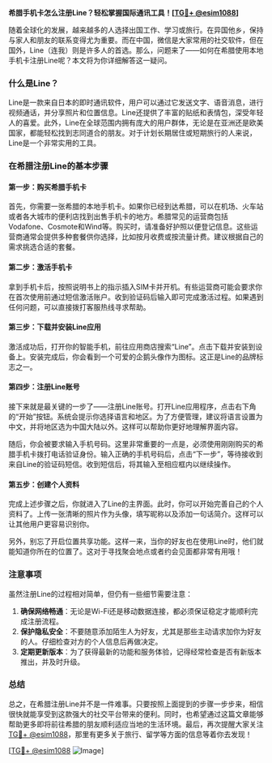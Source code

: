**希腊手机卡怎么注册Line？轻松掌握国际通讯工具！[[TG💪+ @esim1088](https://t.me/s/esim1088)]**

随着全球化的发展，越来越多的人选择出国工作、学习或旅行。在异国他乡，保持与家人和朋友的联系变得尤为重要。而在中国，微信是大家常用的社交软件，但在国外，Line（连我）则是许多人的首选。那么，问题来了——如何在希腊使用本地手机卡注册Line呢？本文将为你详细解答这一疑问。

### 什么是Line？

Line是一款来自日本的即时通讯软件，用户可以通过它发送文字、语音消息，进行视频通话，并分享照片和位置信息。Line还提供了丰富的贴纸和表情包，深受年轻人的喜爱。此外，Line在全球范围内拥有庞大的用户群体，无论是在亚洲还是欧美国家，都能轻松找到志同道合的朋友。对于计划长期居住或短期旅行的人来说，Line是一个非常实用的工具。

### 在希腊注册Line的基本步骤

#### 第一步：购买希腊手机卡

首先，你需要一张希腊的本地手机卡。如果你已经到达希腊，可以在机场、火车站或者各大城市的便利店找到出售手机卡的地方。希腊常见的运营商包括Vodafone、Cosmote和Wind等。购买时，请准备好护照以便登记信息。这些运营商通常会提供多种套餐供你选择，比如按月收费或按流量计费。建议根据自己的需求挑选合适的套餐。

#### 第二步：激活手机卡

拿到手机卡后，按照说明书上的指示插入SIM卡并开机。有些运营商可能会要求你在首次使用前通过短信激活账户。收到验证码后输入即可完成激活过程。如果遇到任何问题，可以直接拨打客服热线寻求帮助。

#### 第三步：下载并安装Line应用

激活成功后，打开你的智能手机，前往应用商店搜索“Line”。点击下载并安装到设备上。安装完成后，你会看到一个可爱的企鹅头像作为图标。这正是Line的品牌标志之一。

#### 第四步：注册Line账号

接下来就是最关键的一步了——注册Line账号。打开Line应用程序，点击右下角的“开始”按钮。系统会提示你选择语言和地区。为了方便管理，建议将语言设置为中文，并将地区选为中国大陆以外。这样可以帮助你更好地理解界面内容。

随后，你会被要求输入手机号码。这里非常重要的一点是，必须使用刚刚购买的希腊手机卡拨打电话验证身份。输入正确的手机号码后，点击“下一步”，等待接收到来自Line的验证码短信。收到短信后，将其输入至相应框内以继续操作。

#### 第五步：创建个人资料

完成上述步骤之后，你就进入了Line的主界面。此时，你可以开始完善自己的个人资料了。上传一张清晰的照片作为头像，填写昵称以及添加一句话简介。这样可以让其他用户更容易识别你。

另外，别忘了开启位置共享功能。这样一来，当你的好友也在使用Line时，他们就能知道你所在的位置了。这对于寻找聚会地点或者约会见面都非常有用哦！

### 注意事项

虽然注册Line的过程相对简单，但仍有一些细节需要注意：

1. **确保网络畅通**：无论是Wi-Fi还是移动数据连接，都必须保证稳定才能顺利完成注册流程。
2. **保护隐私安全**：不要随意添加陌生人为好友，尤其是那些主动请求加你为好友的人。仔细检查对方的个人信息后再做决定。
3. **定期更新版本**：为了获得最新的功能和服务体验，记得经常检查是否有新版本推出，并及时升级。

### 总结

总之，在希腊注册Line并不是一件难事。只要按照上面提到的步骤一步步来，相信很快就能享受到这款强大的社交平台带来的便利。同时，也希望通过这篇文章能够帮助更多即将前往希腊的朋友顺利适应当地的生活环境。最后，再次提醒大家关注[TG💪+ @esim1088](https://t.me/s/esim1088)，那里有更多关于旅行、留学等方面的信息等着你去发现！

[[TG💪+ @esim1088](https://t.me/s/esim1088) ![Image](https://i.postimg.cc/4NQfJmqS/Snipaste-2025-05-13-00-14-12.png)]